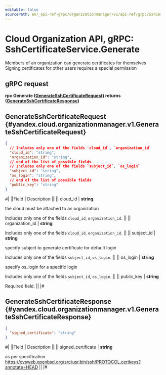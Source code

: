 ```yaml
---
editable: false
sourcePath: en/_api-ref-grpc/organizationmanager/v1/api-ref/grpc/SshCertificate/generate.md
---
```


# Cloud Organization API, gRPC: SshCertificateService.Generate

Members of an organization can generate certificates for themselves
Signing certificates for other users requires a special permission

## gRPC request

**rpc Generate ([GenerateSshCertificateRequest](#yandex.cloud.organizationmanager.v1.GenerateSshCertificateRequest)) returns ([GenerateSshCertificateResponse](#yandex.cloud.organizationmanager.v1.GenerateSshCertificateResponse))**

## GenerateSshCertificateRequest {#yandex.cloud.organizationmanager.v1.GenerateSshCertificateRequest}

```json
{
  // Includes only one of the fields `cloud_id`, `organization_id`
  "cloud_id": "string",
  "organization_id": "string",
  // end of the list of possible fields
  // Includes only one of the fields `subject_id`, `os_login`
  "subject_id": "string",
  "os_login": "string",
  // end of the list of possible fields
  "public_key": "string"
}
```

#|
||Field | Description ||
|| cloud_id | **string**

the cloud must be attached to an organization

Includes only one of the fields `cloud_id`, `organization_id`. ||
|| organization_id | **string**

Includes only one of the fields `cloud_id`, `organization_id`. ||
|| subject_id | **string**

specify subject to generate certificate for default login

Includes only one of the fields `subject_id`, `os_login`. ||
|| os_login | **string**

specify os_login for a specific login

Includes only one of the fields `subject_id`, `os_login`. ||
|| public_key | **string**

Required field.  ||
|#

## GenerateSshCertificateResponse {#yandex.cloud.organizationmanager.v1.GenerateSshCertificateResponse}

```json
{
  "signed_certificate": "string"
}
```

#|
||Field | Description ||
|| signed_certificate | **string**

as per specification https://cvsweb.openbsd.org/src/usr.bin/ssh/PROTOCOL.certkeys?annotate=HEAD ||
|#